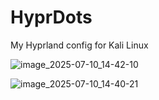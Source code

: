 # HyprDots
My Hyprland config for Kali Linux

![image_2025-07-10_14-42-10](https://github.com/user-attachments/assets/e07abaff-75e0-4189-869f-d3e3757a0b0f)

![image_2025-07-10_14-40-21](https://github.com/user-attachments/assets/c4a28d2a-9040-4a37-9013-29a7ab4108ad)
